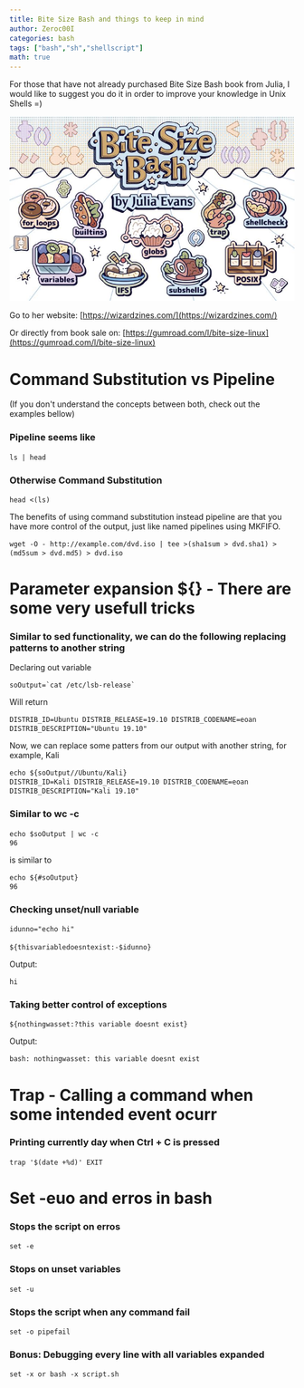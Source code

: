 ```yaml
---
title: Bite Size Bash and things to keep in mind
author: Zeroc00I
categories: bash
tags: ["bash","sh","shellscript"]
math: true
---
```


 For those that have not already purchased Bite Size Bash book from Julia, I would like to suggest you do it in order to improve your knowledge in Unix Shells =)

 ![Bite Size Bash Book](/assets/img/bitesizebash.jpg)

 Go to her website:
 [https://wizardzines.com/](https://wizardzines.com/)
 
 Or directly from book sale on: 
 [https://gumroad.com/l/bite-size-linux](https://gumroad.com/l/bite-size-linux)

#  Command Substitution vs Pipeline
 (If you don't understand the concepts between both, check out the examples bellow)

### Pipeline seems like

	ls | head

### Otherwise Command Substitution

	head <(ls)

 The benefits of using command substitution instead pipeline are that you have more control of the output, just like named pipelines using MKFIFO.

	wget -O - http://example.com/dvd.iso | tee >(sha1sum > dvd.sha1) >(md5sum > dvd.md5) > dvd.iso

# Parameter expansion ${} - There are some very usefull tricks

### Similar to sed functionality, we can do the following replacing patterns to another string

 Declaring out variable

	soOutput=`cat /etc/lsb-release`

 Will return

	DISTRIB_ID=Ubuntu DISTRIB_RELEASE=19.10 DISTRIB_CODENAME=eoan DISTRIB_DESCRIPTION="Ubuntu 19.10"

 Now, we can replace some patters from our output with another string, for example, Kali

	echo ${soOutput//Ubuntu/Kali}
	DISTRIB_ID=Kali DISTRIB_RELEASE=19.10 DISTRIB_CODENAME=eoan DISTRIB_DESCRIPTION="Kali 19.10"


### Similar to wc -c

	echo $soOutput | wc -c
	96
 
 is similar to

	echo ${#soOutput}
	96

### Checking unset/null variable

	idunno="echo hi"

	${thisvariabledoesntexist:-$idunno}

 Output: 

	hi

### Taking better control of exceptions

	${nothingwasset:?this variable doesnt exist}

 Output:

	bash: nothingwasset: this variable doesnt exist

# Trap - Calling a command when some intended event ocurr

### Printing currently day when Ctrl + C is pressed

	trap '$(date +%d)' EXIT

# Set -euo and erros in bash

### Stops the script on erros

	set -e

### Stops on unset variables

	set -u

### Stops the script when any command fail

	set -o pipefail

### Bonus: Debugging every line with all variables expanded

	set -x or bash -x script.sh
